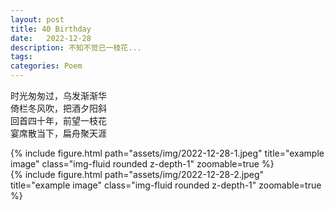 ```yaml
---
layout: post
title: 40 Birthday
date:   2022-12-28
description: 不知不觉已一枝花...
tags:
categories: Poem
---
```


时光匆匆过，乌发渐渐华  
倚栏冬风吹，把酒夕阳斜  
回首四十年，前望一枝花  
宴席散当下，扁舟聚天涯

<div class="row">
    <div class="col-sm mt-3 mt-md-0">
        {% include figure.html path="assets/img/2022-12-28-1.jpeg" title="example image" class="img-fluid rounded z-depth-1" zoomable=true %}
    </div>
    <div class="col-sm mt-3 mt-md-0">
        {% include figure.html path="assets/img/2022-12-28-2.jpeg" title="example image" class="img-fluid rounded z-depth-1" zoomable=true %}
    </div>
</div>

